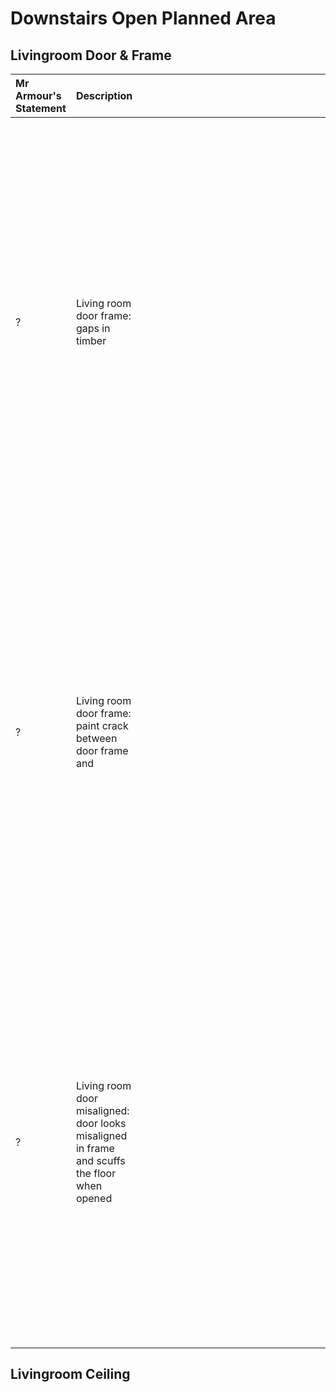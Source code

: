 # Downstairs Open Planned Area

## Livingroom Door & Frame
Mr Armour's Statement | Description | Image 
:---  | :---        | ---:
? | Living room door frame: gaps in timber |<a href="https://drive.google.com/uc?export=view&id=19QSNaOGwIycYV2C_lp-SyogcAIeKABvY"><img src="https://drive.google.com/uc?export=view&id=19QSNaOGwIycYV2C_lp-SyogcAIeKABvY" style="width: 650px; max-width: 20%; height: auto" title="Click to enlarge picture"/><a href="https://drive.google.com/uc?export=view&id=19NG0FVeUU0uh481sXZu2IwXXZA93FRP3"><img src="https://drive.google.com/uc?export=view&id=19NG0FVeUU0uh481sXZu2IwXXZA93FRP3" style="width: 650px; max-width: 20%; height: auto" title="Click to enlarge picture"/>
? | Living room door frame: paint crack between door frame and  |<a href="https://drive.google.com/uc?export=view&id="><img src="https://drive.google.com/uc?export=view&id=19PTd0-JVnFpLd-xvuqYKComjPpR1Zvso" style="width: 650px; max-width: 20%; height: auto" title="Click to enlarge picture"/>
? | Living room door misaligned: door looks misaligned in frame and scuffs the floor when opened |<a href="https://drive.google.com/uc?export=view&id=19NRTdPRhRRsTqRbBS034HVKMSl4c2kzX"><img src="https://drive.google.com/uc?export=view&id=19NRTdPRhRRsTqRbBS034HVKMSl4c2kzX" style="width: 650px; max-width: 20%; height: auto" title="Click to enlarge picture"/><a href="https://drive.google.com/uc?export=view&id=19Nbdyq3CSeq8M16U7DX-9c36U4Yv-I30"><img src="https://drive.google.com/uc?export=view&id=19Nbdyq3CSeq8M16U7DX-9c36U4Yv-I30" style="width: 650px; max-width: 20%; height: auto" title="Click to enlarge picture"/>

## Livingroom Ceiling
